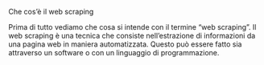 Che cos’è il web scraping

Prima di tutto vediamo che cosa si intende con il termine “web scraping”. 
Il web scraping è una tecnica che consiste nell’estrazione di informazioni da una pagina web in maniera automatizzata. 
Questo può essere fatto sia attraverso un software o con un linguaggio di programmazione.

